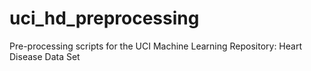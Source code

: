 # uci_hd_preprocessing
Pre-processing scripts for the UCI Machine Learning Repository: Heart Disease Data Set
